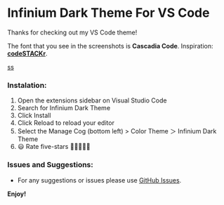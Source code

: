 # **Infinium Dark Theme For VS Code**

Thanks for checking out my VS Code theme!

The font that you see in the screenshots is **Cascadia Code**. 
Inspiration: **[codeSTACKr](https://www.youtube.com/watch?v=QCqWzb-9Sy8&t=267s)**.

[ss](images/ss/ss.png)

### **Instalation:**
1. Open the extensions sidebar on Visual Studio Code
1. Search for Infinium Dark Theme
1. Click Install
1. Click Reload to reload your editor
1. Select the Manage Cog (bottom left) > Color Theme ＞ Infinium Dark Theme
1. 😃 Rate five-stars 🌟🌟🌟🌟🌟
<!-- * [Markdown Syntax Reference](https://help.github.com/articles/markdown-basics/) -->

### **Issues and Suggestions:**
* For any suggestions or issues please use [GitHub Issues](https://github.com/weezzy44/Infinium-Dark-Theme-VSCODE/issues).

**Enjoy!**
